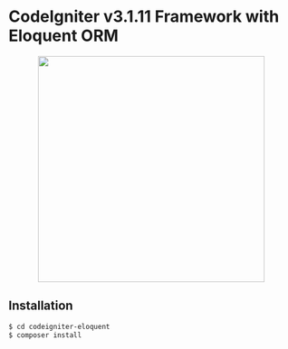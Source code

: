 # CodeIgniter v3.1.11 Framework with Eloquent ORM

<p align="center"><img src="https://res.cloudinary.com/dtfbvvkyp/image/upload/v1566331377/laravel-logolockup-cmyk-red.svg" width="400"></p>

## Installation
```sh
$ cd codeigniter-eloquent
$ composer install
```

